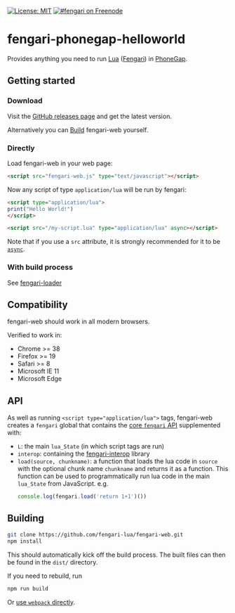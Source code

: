 [![License: MIT](https://img.shields.io/badge/License-MIT-yellow.svg)](https://opensource.org/licenses/MIT)
[![#fengari on Freenode](https://img.shields.io/Freenode/%23fengari.png)](https://webchat.freenode.net/?channels=fengari)


# fengari-phonegap-helloworld

Provides anything you need to run [Lua](https://lua.org) ([Fengari](https://fengari.io)) in [PhoneGap](https://phonegap.com/).

## Getting started

### Download

Visit the [GitHub releases page](https://github.com/fengari-lua/fengari-web/releases) and get the latest version.

Alternatively you can [Build](#Building) fengari-web yourself.


### Directly

Load fengari-web in your web page:

```html
<script src="fengari-web.js" type="text/javascript"></script>
```

Now any script of type `application/lua` will be run by fengari:

```html
<script type="application/lua">
print("Hello World!")
</script>

<script src="/my-script.lua" type="application/lua" async></script>
```

Note that if you use a `src` attribute, it is strongly recommended for it to be [`async`](https://developer.mozilla.org/en-US/docs/Web/HTML/Element/script#attr-async).


### With build process

See [fengari-loader](https://github.com/fengari-lua/fengari-loader/)


## Compatibility

fengari-web should work in all modern browsers.

Verified to work in:

  - Chrome >= 38
  - Firefox >= 19
  - Safari >= 8
  - Microsoft IE 11
  - Microsoft Edge


## API

As well as running `<script type="application/lua">` tags, fengari-web creates a `fengari` global that contains the [core `fengari` API](https://github.com/fengari-lua/fengari#the-js-api) supplemented with:

  - `L`: the main `lua_State` (in which script tags are run)
  - `interop`: containing the [fengari-interop](https://github.com/fengari-lua/fengari-interop) library
  - `load(source, chunkname)`: a function that loads the lua code in `source` with the optional chunk name `chunkname` and returns it as a function.
    This function can be used to programmatically run lua code in the main `lua_State` from JavaScript. e.g.
    ```js
    console.log(fengari.load('return 1+1')())
    ```


## Building

```bash
git clone https://github.com/fengari-lua/fengari-web.git
npm install
```

This should automatically kick off the build process.
The built files can then be found in the `dist/` directory.

If you need to rebuild, run

```bash
npm run build
```

Or [use `webpack` directly](https://webpack.js.org/api/cli/).
